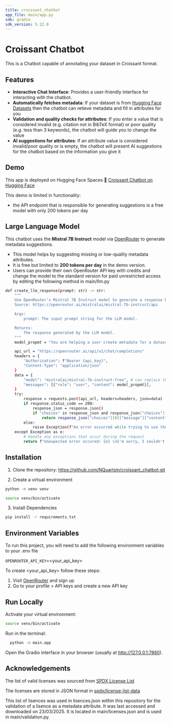 ```yaml
---
title: croissant_chatbot
app_file: main/app.py
sdk: gradio
sdk_version: 5.22.0
---
```


# Croissant Chatbot

This is a Chatbot capable of annotating your dataset in Croissant format. 



## Features

- **Interactive Chat Interface**: Provides a user-friendly interface for interacting with the chatbot.
- **Automatically fetches metadata**: If your dataset is from [Hugging Face Datasets](https://huggingface.co/datasets) then the chatbot can retieve metadata and fill in attributes for you
- **Validation and quality checks for attributes**: If you enter a value that is considered invalid (e.g. citation not in BibTeX format) or poor quality (e.g. less than 3 keywords), the chatbot will guide you to change the value
- **AI suggestions for attributes**: If an attribute value is considered invalid/poor quality or is empty, the chatbot will present AI suggestions for the chatbot based on the information you give it 
## Demo

This app is deployed on Hugging Face Spaces
🔗 [Croissant Chatbot on Hugging Face](https://huggingface.co/spaces/NaomiQ/croissant_chatbot)


This demo is limited in functionality:
- the API endpoint that is responsible for generating suggestions is a free model with only 200 tokens per day




## Large Language Model 


This chatbot uses the **Mistral 7B Instruct** model via [OpenRouter](https://openrouter.ai/mistralai/mistral-7b-instruct:free) to generate metadata suggestions. 

- This model helps by suggesting missing or low-quality metadata attributes.
- It is free but limited to **200 tokens per day** in the demo version.
- Users can provide their own OpenRouter API key with credits and change the model to the standard version for paid unrestricted access by editing the following method in main/llm.py

```bash
def create_llm_response(prompt: str) -> str:
    """
    Use OpenRouter's Mistral 7B Instruct model to generate a response based on the provided prompt.
    Source: https://openrouter.ai/mistralai/mistral-7b-instruct/api 

    Args:
        prompt: The input prompt string for the LLM model.

    Returns:
        The response generated by the LLM model.
    """
    model_propmt = "You are helping a user create metadata for a dataset." + prompt

    api_url = "https://openrouter.ai/api/v1/chat/completions"
    headers = {
        "Authorization": f"Bearer {api_key}",
        "Content-Type": "application/json"
    }
    data = {
        "model": "mistralai/mistral-7b-instruct:free", # can replace this line with the following if free tokens run out: "model": "mistralai/mistral-7b-instruct"
        "messages": [{"role": "user", "content": model_propmt}],
    }
    try:
        response = requests.post(api_url, headers=headers, json=data)
        if response.status_code == 200:
            response_json = response.json()
            if "choices" in response_json and response_json["choices"]:
                return response_json["choices"][0]["message"]["content"]
        else:
            raise Exception(f"An error occurred while trying to use the LLM model.\n {response.status_code}: {response.text}")
    except Exception as e:
        # Handle any exceptions that occur during the request
        return f"Unexpected error occured: {e} \nI'm sorry, I couldn't process your request at the moment. Please try again later."
```

## Installation

1. Clone the repository:
https://github.com/NQuartsin/croissant_chatbot.git

2. Create a virtual environment 
```bash
python -m venv venv
```
```bash
source venv/bin/activate
```

3. Install Dependencies
```bash
pip install -r requirements.txt
```




## Environment Variables

To run this project, you will need to add the following environment variables to your .env file

`OPENROUTER_API_KEY`=<your_api_key>

To create <your_api_key> follow these steps:
1. Visit [OpenRouter](https://openrouter.ai) and sign up
2. Go to your profile > API keys and create a new API key


## Run Locally

Activate your virtual environment:
```bash
source venv/bin/activate
```

Run in the terminal:
```bash
  python -m main.app
```

Open the Gradio interface in your browser (usually at http://127.0.0.1:7860).



## Acknowledgements

The list of valid licenses was sourced from [SPDX License List](https://spdx.org/licenses/)

The licenses are stored in JSON format in [spdx/license-list-data](https://github.com/spdx/license-list-data/blob/main/json/licenses.json)

This list of lisences was used in lisences.json within this repository for the validation of a lisence as a metadata attribute. It was last accessed and downloaded on 23/03/2025. It is located in main/licenses.json and is used in main/validation.py.